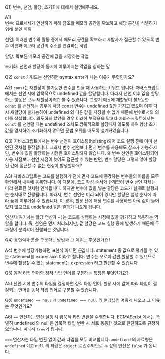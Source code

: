 Q1) 변수, 선언, 할당, 초기화에 대해서 설명해주세요.

A1)  
변수: 프로세서가 연산하기 위해 참조할 메모리 공간을 확보하고 해당 공간을 식별하기 위해 붙인 이름

선언: 이러한 변수의 활동 중에서 메모리 공간을 확보하고 개발자가 접근할 수 있도록 변수 이름과 메모리 공간의 주소를 연결하는 작업

할당: 확보된 메모리 공간에 값을 저장하는 작업

초기화: 선언과 할당이 동시에 이루어지는 작업을 칭하는 말

Q2) `const` 키워드는 선언하면 syntax error가 나는 이유가 무엇인가요?

A2) `const`는 재할당이 불가능한 변수를 만들 때 사용하는 키워드 입니다. 자바스크립트에서는 선언 시에 암묵적으로 undefined 값을 할당합니다.
따라서 선언 이후 값을 할당하는 행동은 모두 재할당이라고 볼 수 있습니다. 그렇기 때문에 재할당이 불가능한 `const` 를
선언하는 경우에 해당 const 변수는 undefined 값만 가지고 있으며 이후 다시 재할당이 불가능하여 undefined 외 다른 값을 저장할 수 없기 때문에 변수로서의 의미를 상실합니다.
의도하지 않았을 경우 이러한 부작용을 막고자 자바스크립트에서는 `const` 를 선언할 때는 undefined 조차도 암묵적으로 할당하지 않도록 하여
항상 초기값을 명시하여 초기화하지 않으면 문법 오류를 내도록 설계하였습니다.

Q3) 자바스크립트에서는 변수 선언이 호이스팅(hoisting)되어 코드 실행 전에 이미 선언된 것처럼 동작합니다.
그래서 변수 선언보다 먼저 변수를 사용해도 참조가 가능하지만, 변수에 값을 할당하는 시점은 호이스팅되지 않습니다.
왜 변수 선언은 호이스팅되어 사용 시점보다 선언 시점이 늦어도 접근할 수 있는 반면,
변수 할당은 그렇지 않아 할당된 값에 접근할 수 없는 현상이 발생할까요?

A3) 자바스크립트는 코드를 실행하기 전에 먼저 코드에 등장하는 변수들의 이름을 모두 확인해서 내부에 등록합니다.
이 때문에, 코드 작성 순서와 관계없이 변수 선언 자체는 미리 완료된 것처럼 인식됩니다.
하지만 변수에 값을 넣는 할당은 코드가 실제로 실행되는 순서대로 진행됩니다.
따라서, 변수 선언은 미리 되어 있지만 할당은 실행 순서에 따라 늦게 이루어질 수 있습니다.
이 경우, 할당 전에 해당 변수를 사용하면 아직 값이 들어있지 않으므로 undefined 같은 결과가 나오게 됩니다.


연산자(여기서는 할당 연산자 `=` )는 코드를 실행하는 시점에 값을 평가하고 적용하는 역할을 합니다.
즉, 선언은 먼저 처리되지만, 값 할당은 코드 실행 중에 발생하기 때문에 두 과정이 분리되어 진행되는 것입니다. 


Q4) 표현식과 문을 구분하는 방법과 그 이유는 무엇인가요?

A4) 변수에 할당가능하면 표현식 아니면 문입니다. statement 중 값으로 평가될 수 있는 
statement를 expression 이라고 합니다. 변수는 오로지 값만 할당할 수 있으므로 변수에 할당할 수 있는
statement는 expression 라고 판단할 수 있습니다.


Q5) 동적 타입 언어와 정적 타입 언어를 구분하는 특징은 무엇인가요?

A5) 선언 시에 변수의 타입을 결정하면 정적 타입 언어.
할당 시에 값에 따라 타입이 결정되는 언어를 동적 타입 언어로 구분할 수 있습니다.

Q6) `undefined == null` 과 `undefined === null` 의 결과값은 어떻게 나오고 그 이유는 무엇인가요?

A6) `==` 연산자는 연산 실행 시 암묵적 타입 변환을 수행합니다. ECMAScript 에서는 특별히 undefined 와 null 은
암묵적 타입 변환 시 서로 동등한 것으로 판단하도록 규정하였습니다. 따라서 `true`가 됩니다. 

`===` 연산자는 타입 변환 없이 값과 타입을 모두 비교합니다. `undefined` 의 자료형은 `undefined` 이고 `null` 의 타입은 `object` 로 간주되므로
두 값의 연산은 `false` 가 됩니다.